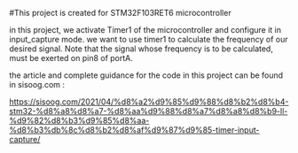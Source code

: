 #This project is created for STM32F103RET6 microcontroller

in this project, we activate Timer1 of the microcontroller and configure it in input_capture mode. we want to use timer1 to calculate the frequency of our desired signal.
Note that the signal whose frequency is to be calculated, must be exerted on pin8 of portA. 

the article and complete guidance for the code in this project can be found in sisoog.com :

https://sisoog.com/2021/04/%d8%a2%d9%85%d9%88%d8%b2%d8%b4-stm32-%d8%a8%d8%a7-%d8%aa%d9%88%d8%a7%d8%a8%d8%b9-ll-%d9%82%d8%b3%d9%85%d8%aa-%d8%b3%db%8c%d8%b2%d8%af%d9%87%d9%85-timer-input-capture/
